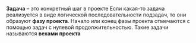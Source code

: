 **Задача** – это конкретный шаг в проекте
Если какая-то задача реализуется в виде логической последовательности подзадач, то они образуют **фазу проекта**.
Начало или конец фазы проекта отмечаются с помощью задач с нулевой продолжительностью. Такие задачи называются **вехами проекта**
